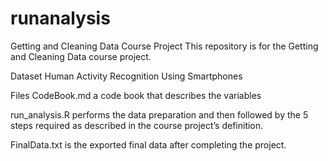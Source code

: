 # runanalysis
Getting and Cleaning Data Course Project
This repository is for the Getting and Cleaning Data course project.

Dataset
Human Activity Recognition Using Smartphones

Files
CodeBook.md a code book that describes the variables

run_analysis.R performs the data preparation and then followed by the 5 steps required as described in the course project’s definition.

FinalData.txt is the exported final data after completing the project.

